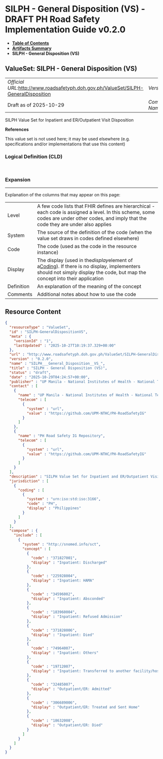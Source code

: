 # SILPH - General Disposition (VS) - DRAFT PH Road Safety Implementation Guide v0.2.0

* [**Table of Contents**](toc.md)
* [**Artifacts Summary**](artifacts.md)
* **SILPH - General Disposition (VS)**

## ValueSet: SILPH - General Disposition (VS) 

| | |
| :--- | :--- |
| *Official URL*:http://www.roadsafetyph.doh.gov.ph/ValueSet/SILPH-GeneralDisposition | *Version*:0.2.0 |
| Draft as of 2025-10-29 | *Computable Name*:SILPH___General_Disposition__VS_ |

 
SILPH Value Set for Inpatient and ER/Outpatient Visit Disposition 

 **References** 

This value set is not used here; it may be used elsewhere (e.g. specifications and/or implementations that use this content)

### Logical Definition (CLD)

 

### Expansion

-------

 Explanation of the columns that may appear on this page: 

| | |
| :--- | :--- |
| Level | A few code lists that FHIR defines are hierarchical - each code is assigned a level. In this scheme, some codes are under other codes, and imply that the code they are under also applies |
| System | The source of the definition of the code (when the value set draws in codes defined elsewhere) |
| Code | The code (used as the code in the resource instance) |
| Display | The display (used in the*display*element of a[Coding](http://hl7.org/fhir/R4/datatypes.html#Coding)). If there is no display, implementers should not simply display the code, but map the concept into their application |
| Definition | An explanation of the meaning of the concept |
| Comments | Additional notes about how to use the code |



## Resource Content

```json
{
  "resourceType" : "ValueSet",
  "id" : "SILPH-GeneralDispositionVS",
  "meta" : {
    "versionId" : "1",
    "lastUpdated" : "2025-10-27T10:19:37.329+00:00"
  },
  "url" : "http://www.roadsafetyph.doh.gov.ph/ValueSet/SILPH-GeneralDisposition",
  "version" : "0.2.0",
  "name" : "SILPH___General_Disposition__VS_",
  "title" : "SILPH - General Disposition (VS)",
  "status" : "draft",
  "date" : "2025-10-29T04:24:57+00:00",
  "publisher" : "UP Manila - National Institutes of Health - National Telehealth Center",
  "contact" : [
    {
      "name" : "UP Manila - National Institutes of Health - National Telehealth Center",
      "telecom" : [
        {
          "system" : "url",
          "value" : "https://github.com/UPM-NTHC/PH-RoadSafetyIG"
        }
      ]
    },
    {
      "name" : "PH Road Safety IG Repository",
      "telecom" : [
        {
          "system" : "url",
          "value" : "https://github.com/UPM-NTHC/PH-RoadSafetyIG"
        }
      ]
    }
  ],
  "description" : "SILPH Value Set for Inpatient and ER/Outpatient Visit Disposition",
  "jurisdiction" : [
    {
      "coding" : [
        {
          "system" : "urn:iso:std:iso:3166",
          "code" : "PH",
          "display" : "Philippines"
        }
      ]
    }
  ],
  "compose" : {
    "include" : [
      {
        "system" : "http://snomed.info/sct",
        "concept" : [
          {
            "code" : "371827001",
            "display" : "Inpatient: Discharged"
          },
          {
            "code" : "225928004",
            "display" : "Inpatient: HAMA"
          },
          {
            "code" : "34596002",
            "display" : "Inpatient: Absconded"
          },
          {
            "code" : "183960004",
            "display" : "Inpatient: Refused Admission"
          },
          {
            "code" : "371828006",
            "display" : "Inpatient: Died"
          },
          {
            "code" : "74964007",
            "display" : "Inpatient: Others"
          },
          {
            "code" : "19712007",
            "display" : "Inpatient: Transferred to another facility/hospital"
          },
          {
            "code" : "32485007",
            "display" : "Outpatient/ER: Admitted"
          },
          {
            "code" : "306689006",
            "display" : "Outpatient/ER: Treated and Sent Home"
          },
          {
            "code" : "18632008",
            "display" : "Outpatient/ER: Died"
          }
        ]
      }
    ]
  }
}

```
